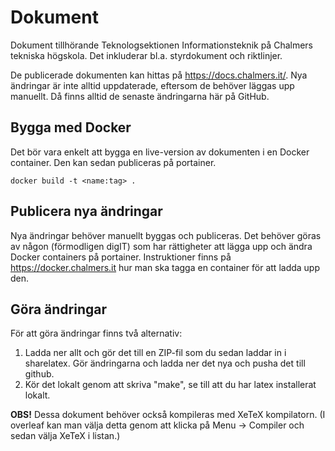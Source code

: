 # Dokument

Dokument tillhörande Teknologsektionen Informationsteknik på Chalmers tekniska högskola. Det inkluderar bl.a. styrdokument och riktlinjer.

De publicerade dokumenten kan hittas på https://docs.chalmers.it/. Nya ändringar är inte alltid uppdaterade, eftersom de behöver läggas upp manuellt. Då finns alltid de senaste ändringarna här på GitHub.

## Bygga med Docker

Det bör vara enkelt att bygga en live-version av dokumenten i en Docker container. Den kan sedan publiceras på portainer.

```
docker build -t <name:tag> .
```

## Publicera nya ändringar

Nya ändringar behöver manuellt byggas och publiceras. Det behöver göras av någon (förmodligen digIT) som har rättigheter att lägga upp och ändra Docker containers på portainer. Instruktioner finns på https://docker.chalmers.it hur man ska tagga en container för att ladda upp den.

## Göra ändringar

För att göra ändringar finns två alternativ:

1. Ladda ner allt och gör det till en ZIP-fil som du sedan laddar in i sharelatex. Gör ändringarna och ladda ner det nya och pusha det till github.
2. Kör det lokalt genom att skriva "make", se till att du har latex installerat lokalt.

**OBS!**
Dessa dokument behöver också kompileras med XeTeX kompilatorn. (I overleaf kan man välja detta genom att klicka på Menu -> Compiler och sedan välja XeTeX i listan.)
